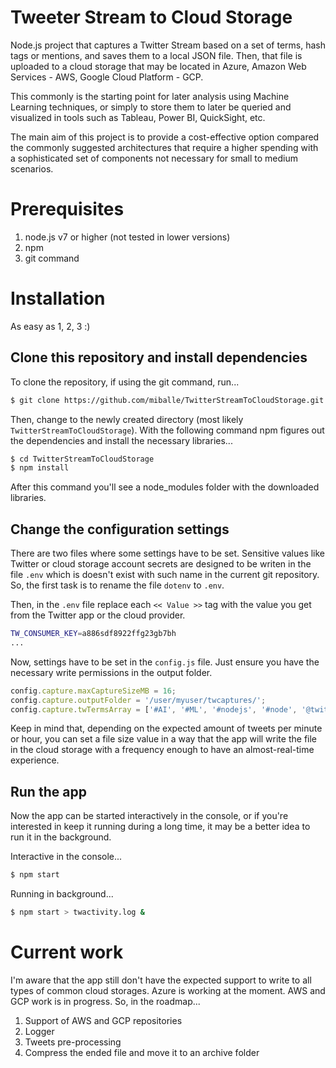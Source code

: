 # Tweeter Stream to Cloud Storage
Node.js project that captures a Twitter Stream based on a set of terms, hash tags or mentions, and saves them to a local JSON file. Then, that file is uploaded to a cloud storage that may be located in Azure, Amazon Web Services - AWS, Google Cloud Platform - GCP.

This commonly is the starting point for later analysis using Machine Learning techniques, or simply to store them to later be queried and visualized in tools such as Tableau, Power BI, QuickSight, etc.

The main aim of this project is to provide a cost-effective option compared the commonly suggested architectures that require a higher spending with a sophisticated set of components not necessary for small to medium scenarios. 

# Prerequisites
1. node.js v7 or higher (not tested in lower versions)
2. npm
3. git command

# Installation
As easy as 1, 2, 3 :)

## Clone this repository and install dependencies
To clone the repository, if using the git command, run...

```zsh
$ git clone https://github.com/miballe/TwitterStreamToCloudStorage.git
```

Then, change to the newly created directory (most likely `TwitterStreamToCloudStorage`). With the following command npm figures out the dependencies and install the necessary libraries...

```zsh
$ cd TwitterStreamToCloudStorage
$ npm install
```

After this command you'll see a node_modules folder with the downloaded libraries.

## Change the configuration settings
There are two files where some settings have to be set. Sensitive values like Twitter or cloud storage account secrets are designed to be writen in the file `.env` which is doesn't exist with such name in the current git repository. So, the first task is to rename the file `dotenv` to `.env`.

Then, in the `.env` file replace each `<< Value >>` tag with the value you get from the Twitter app or the cloud provider.

```zsh
TW_CONSUMER_KEY=a886sdf8922ffg23gb7bh
...
```

Now, settings have to be set in the `config.js` file. Just ensure you have the necessary write permissions in the output folder. 

```js
config.capture.maxCaptureSizeMB = 16;
config.capture.outputFolder = '/user/myuser/twcaptures/';
config.capture.twTermsArray = ['#AI', '#ML', '#nodejs', '#node', '@twitter'];
```

Keep in mind that, depending on the expected amount of tweets per minute or hour, you can set a file size value in a way that the app will write the file in the cloud storage with a frequency enough to have an almost-real-time experience.

## Run the app
Now the app can be started interactively in the console, or if you're interested in keep it running during a long time, it may be a better idea to run it in the background.

Interactive in the console...
```zsh
$ npm start
```

Running in background...
```zsh
$ npm start > twactivity.log &
```

# Current work
I'm aware that the app still don't have the expected support to write to all types of common cloud storages. Azure is working at the moment. AWS and GCP work is in progress. So, in the roadmap...
1. Support of AWS and GCP repositories
2. Logger
3. Tweets pre-processing
4. Compress the ended file and move it to an archive folder


